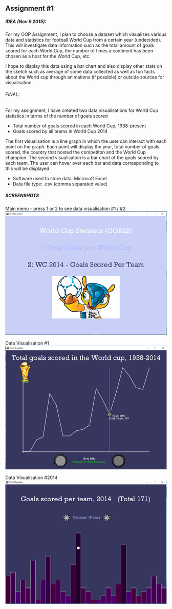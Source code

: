 ## Assignment #1
##### IDEA (Nov 9 2015):
For my OOP Assignment, I plan to choose a dataset which visualises various data 
and statistics for football World Cup from a certain year (undecided). This will investigate data information such
as the total amount of goals scored for each World Cup, the number of times a continent has been chosen as a 
host for the World Cup, etc.

I hope to display this data using a bar chart and also display other stats on the sketch such as average of some data collected
as well as fun facts about the World cup through animations (if possible) or outside sources for visualisation.

###### FINAL:
For my assignment, I have created two data visualisations for World Cup statistics in terms of the number of goals scored
- Total number of goals scored in each World Cup, 1938-present
- Goals scored by all teams in World Cup 2014

The first visualisation is a line graph in which the user can interact with each point on the graph. Each point will 
display the year, total number of goals scored, the country that hosted the competiton and the World Cup champion.
The second visualisation is a bar chart of the goals scored by each team. The user can hover over each bar and data corresponding 
to this	will be displayed.
- Software used to store data: Microsoft Excel
- Data file type: .csv (comma separated value)

##### SCREENSHOTS
Main menu - press 1 or 2 to see data visualisation #1 / #2
![alt text](https://github.com/mtxi/OOP-CS/blob/master/Assignment/screenshots/home.png "Main Menu")

Data Visualisation #1
![alt text](https://github.com/mtxi/OOP-CS/blob/master/Assignment/screenshots/datav1.png "Data Visualisation #1")

Data Visualisation #2014
![alt text](https://github.com/mtxi/OOP-CS/blob/master/Assignment/screenshots/datav2.png "Data Visualisation #2")
